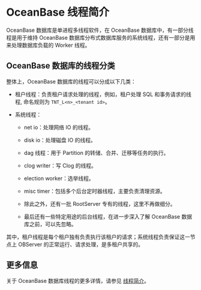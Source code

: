 OceanBase 线程简介
===================================

OceanBase 数据库是单进程多线程软件，在 OceanBase 数据库中，有一部分线程是用于维持 OceanBase 数据库分布式数据库服务的系统线程，还有一部分是用来处理数据库负载的 Worker 线程。

OceanBase 数据库的线程分类
---------------------------------------

整体上，OceanBase 数据库的线程可以分成以下几类：

* 租户线程：负责租户请求处理的线程，例如，租户处理 SQL 和事务请求的线程, 命名规则为 `TNT_L<n>_<tenant id>`。

* 系统线程：

  * net io：处理网络 IO 的线程。

  * disk io：处理磁盘 IO 的线程。

  * dag 线程：用于 Partition 的转储、合并、迁移等任务的执行。

  * clog writer：写 Clog 的线程。

  * election worker：选举线程。

  * misc timer：包括多个后台定时器线程，主要负责清理资源。

  * 除此之外，还有一批 RootServer 专有的线程，这里不再做细分。

  * 最后还有一些特定用途的后台线程，在进一步深入了解 OceanBase 数据库之前，可以先忽略。

其中，租户线程是每个租户独有负责执行该租户的请求；系统线程负责保证这一节点上 OBServer 的正常运行、请求处理，是多租户共享的。

更多信息
-------------------------

关于 OceanBase 数据库线程的更多详情，请参见 [线程简介](../../15.oceanbase-database-overview/14.observer-architecture/3.observer-threading-model/1.overview-of-threads.md)。
